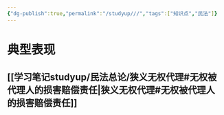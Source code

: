 ```yaml
---
{"dg-publish":true,"permalink":"/studyup///","tags":["知识点","民法"]}
---
```


# 典型表现
## [[学习笔记studyup/民法总论/狭义无权代理#无权被代理人的损害赔偿责任\|狭义无权代理#无权被代理人的损害赔偿责任]]